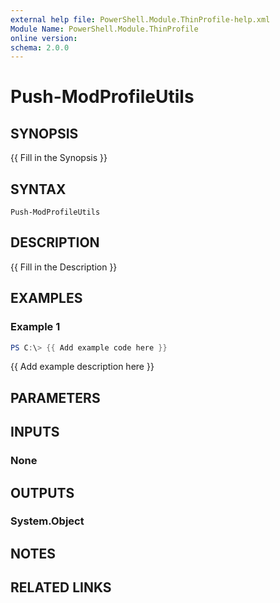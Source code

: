 ```yaml
---
external help file: PowerShell.Module.ThinProfile-help.xml
Module Name: PowerShell.Module.ThinProfile
online version:
schema: 2.0.0
---
```


# Push-ModProfileUtils

## SYNOPSIS
{{ Fill in the Synopsis }}

## SYNTAX

```
Push-ModProfileUtils
```

## DESCRIPTION
{{ Fill in the Description }}

## EXAMPLES

### Example 1
```powershell
PS C:\> {{ Add example code here }}
```

{{ Add example description here }}

## PARAMETERS

## INPUTS

### None

## OUTPUTS

### System.Object
## NOTES

## RELATED LINKS
